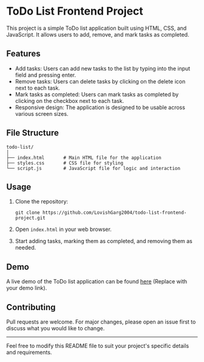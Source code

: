 # ToDo List Frontend Project

This project is a simple ToDo list application built using HTML, CSS, and JavaScript. It allows users to add, remove, and mark tasks as completed.

## Features

- Add tasks: Users can add new tasks to the list by typing into the input field and pressing enter.
- Remove tasks: Users can delete tasks by clicking on the delete icon next to each task.
- Mark tasks as completed: Users can mark tasks as completed by clicking on the checkbox next to each task.
- Responsive design: The application is designed to be usable across various screen sizes.

## File Structure

```
todo-list/
│
├── index.html       # Main HTML file for the application
├── styles.css       # CSS file for styling
└── script.js        # JavaScript file for logic and interaction
```

## Usage

1. Clone the repository:

   ```
   git clone https://github.com/LovishGarg2004/todo-list-frontend-project.git
   ```

2. Open `index.html` in your web browser.

3. Start adding tasks, marking them as completed, and removing them as needed.

## Demo

A live demo of the ToDo list application can be found [here](#) (Replace with your demo link).

## Contributing

Pull requests are welcome. For major changes, please open an issue first to discuss what you would like to change.

---

Feel free to modify this README file to suit your project's specific details and requirements.
